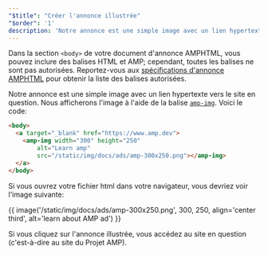 ```yaml
---
"$title": "Créer l'annonce illustrée"
"$order": '1'
description: 'Notre annonce est une simple image avec un lien hypertexte vers le site en question. Nous afficherons l''image à l''aide de la balise amp-img. Voici le code: ...'
---
```


Dans la section `<body>` de votre document d'annonce AMPHTML, vous pouvez inclure des balises HTML et AMP; cependant, toutes les balises ne sont pas autorisées. Reportez-vous aux [spécifications d'annonce AMPHTML](../../../../documentation/guides-and-tutorials/learn/a4a_spec.md#allowed-amp-extensions-and-builtins) pour obtenir la liste des balises autorisées.

Notre annonce est une simple image avec un lien hypertexte vers le site en question. Nous afficherons l'image à l'aide de la balise [`amp-img`](../../../../documentation/components/reference/amp-img.md). Voici le code:

```html
<body>
  <a target="_blank" href="https://www.amp.dev">
    <amp-img width="300" height="250"
        alt="Learn amp"
        src="/static/img/docs/ads/amp-300x250.png"></amp-img>
  </a>
</body>
```

Si vous ouvrez votre fichier html dans votre navigateur, vous devriez voir l'image suivante:

{{ image('/static/img/docs/ads/amp-300x250.png', 300, 250, align='center third', alt='learn about AMP ad') }}

Si vous cliquez sur l'annonce illustrée, vous accédez au site en question (c'est-à-dire au site du Projet AMP).
